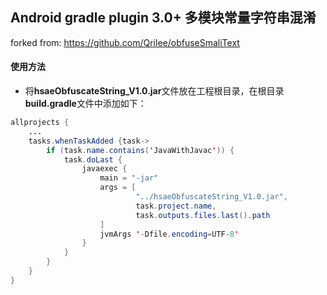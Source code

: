 ## Android gradle plugin 3.0+ 多模块常量字符串混淆
forked from: https://github.com/Qrilee/obfuseSmaliText
#### 使用方法
* 将**hsaeObfuscateString_V1.0.jar**文件放在工程根目录，在根目录**build.gradle**文件中添加如下：
``` java 
allprojects {
    ...
    tasks.whenTaskAdded {task->
        if (task.name.contains('JavaWithJavac')) {
            task.doLast {
                javaexec {
                    main = "-jar"
                    args = [
                            "../hsaeObfuscateString_V1.0.jar",
                            task.project.name,
                            task.outputs.files.last().path
                    ]
                    jvmArgs '-Dfile.encoding=UTF-8'
                }
            }
        }
    }
}
```

